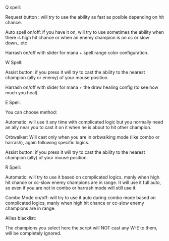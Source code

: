 Q spell:

Request button : will try to use the ability as fast as posible depending on hit chance. 

Auto spell on/off: if you have it on, will try to use sometimes the ability when there is high hit chance or when an enemy champion is on cc or slow down...etc

Harrash on/off with slider for mana + spell range color configuration.

W Spell:

Assist button: if you press it will try to cast the ability to the nearest champion (ally or enemy) of your mouse position.

Harrash on/off with slider for mana + the draw healing config (to see how much you heal)

E Spell:

You can choose method:

Automatic: will use it any time with complicated logic but you normally need an ally near you to cast it on it when he is about to hit other champion.

Orbwalker: Will cast only when you are in orbwalking mode (like combo or harrash), again following specific logics.

Assist button: if you press it will try to cast the ability to the nearest champion (ally) of your mouse position.

R Spell:

Automatic: will try to use it based on complicated logics, manly when high hit chance or cc-slow enemy champions are in range. It will use it full auto, so even if you are not in combo or harrash mode will still use it.

Combo Mode on/off: will try to use it auto during combo mode based on complicated logics, manly when high hit chance or cc-slow enemy champions are in range.

Allies blacklist:

The champions you select here the script will NOT cast any W-E to them, will be completely ignored.
